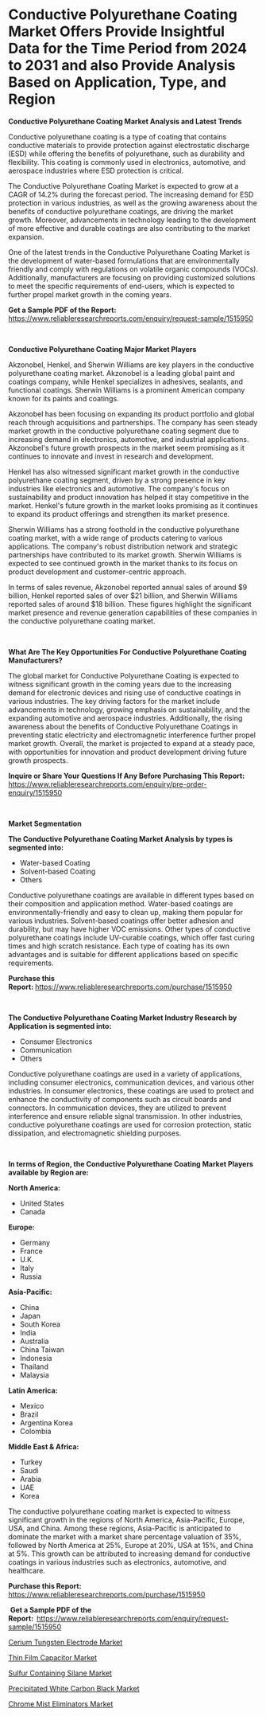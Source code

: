 <p><h1>Conductive Polyurethane Coating Market Offers Provide Insightful Data for the Time Period from 2024 to 2031 and also Provide Analysis Based on Application, Type, and Region</h1></p><p><strong>Conductive Polyurethane Coating Market Analysis and Latest Trends</strong></p>
<p><p>Conductive polyurethane coating is a type of coating that contains conductive materials to provide protection against electrostatic discharge (ESD) while offering the benefits of polyurethane, such as durability and flexibility. This coating is commonly used in electronics, automotive, and aerospace industries where ESD protection is critical.</p><p>The Conductive Polyurethane Coating Market is expected to grow at a CAGR of 14.2% during the forecast period. The increasing demand for ESD protection in various industries, as well as the growing awareness about the benefits of conductive polyurethane coatings, are driving the market growth. Moreover, advancements in technology leading to the development of more effective and durable coatings are also contributing to the market expansion.</p><p>One of the latest trends in the Conductive Polyurethane Coating Market is the development of water-based formulations that are environmentally friendly and comply with regulations on volatile organic compounds (VOCs). Additionally, manufacturers are focusing on providing customized solutions to meet the specific requirements of end-users, which is expected to further propel market growth in the coming years.</p></p>
<p><strong>Get a Sample PDF of the Report:&nbsp;</strong> <a href="https://www.reliableresearchreports.com/enquiry/request-sample/1515950">https://www.reliableresearchreports.com/enquiry/request-sample/1515950</a></p>
<p>&nbsp;</p>
<p><strong>Conductive Polyurethane Coating Major Market Players</strong></p>
<p><p>Akzonobel, Henkel, and Sherwin Williams are key players in the conductive polyurethane coating market. Akzonobel is a leading global paint and coatings company, while Henkel specializes in adhesives, sealants, and functional coatings. Sherwin Williams is a prominent American company known for its paints and coatings.</p><p>Akzonobel has been focusing on expanding its product portfolio and global reach through acquisitions and partnerships. The company has seen steady market growth in the conductive polyurethane coating segment due to increasing demand in electronics, automotive, and industrial applications. Akzonobel's future growth prospects in the market seem promising as it continues to innovate and invest in research and development.</p><p>Henkel has also witnessed significant market growth in the conductive polyurethane coating segment, driven by a strong presence in key industries like electronics and automotive. The company's focus on sustainability and product innovation has helped it stay competitive in the market. Henkel's future growth in the market looks promising as it continues to expand its product offerings and strengthen its market presence.</p><p>Sherwin Williams has a strong foothold in the conductive polyurethane coating market, with a wide range of products catering to various applications. The company's robust distribution network and strategic partnerships have contributed to its market growth. Sherwin Williams is expected to see continued growth in the market thanks to its focus on product development and customer-centric approach.</p><p>In terms of sales revenue, Akzonobel reported annual sales of around $9 billion, Henkel reported sales of over $21 billion, and Sherwin Williams reported sales of around $18 billion. These figures highlight the significant market presence and revenue generation capabilities of these companies in the conductive polyurethane coating market.</p></p>
<p>&nbsp;</p>
<p><strong>What Are The Key Opportunities For Conductive Polyurethane Coating Manufacturers?</strong></p>
<p><p>The global market for Conductive Polyurethane Coating is expected to witness significant growth in the coming years due to the increasing demand for electronic devices and rising use of conductive coatings in various industries. The key driving factors for the market include advancements in technology, growing emphasis on sustainability, and the expanding automotive and aerospace industries. Additionally, the rising awareness about the benefits of Conductive Polyurethane Coatings in preventing static electricity and electromagnetic interference further propel market growth. Overall, the market is projected to expand at a steady pace, with opportunities for innovation and product development driving future growth prospects.</p></p>
<p><strong>Inquire or Share Your Questions If Any Before Purchasing This Report:</strong> <a href="https://www.reliableresearchreports.com/enquiry/pre-order-enquiry/1515950">https://www.reliableresearchreports.com/enquiry/pre-order-enquiry/1515950</a></p>
<p>&nbsp;</p>
<p><strong>Market Segmentation</strong></p>
<p><strong>The Conductive Polyurethane Coating Market Analysis by types is segmented into:</strong></p>
<p><ul><li>Water-based Coating</li><li>Solvent-based Coating</li><li>Others</li></ul></p>
<p><p>Conductive polyurethane coatings are available in different types based on their composition and application method. Water-based coatings are environmentally-friendly and easy to clean up, making them popular for various industries. Solvent-based coatings offer better adhesion and durability, but may have higher VOC emissions. Other types of conductive polyurethane coatings include UV-curable coatings, which offer fast curing times and high scratch resistance. Each type of coating has its own advantages and is suitable for different applications based on specific requirements.</p></p>
<p><strong>Purchase this Report:&nbsp;</strong><a href="https://www.reliableresearchreports.com/purchase/1515950">https://www.reliableresearchreports.com/purchase/1515950</a></p>
<p>&nbsp;</p>
<p><strong>The Conductive Polyurethane Coating Market Industry Research by Application is segmented into:</strong></p>
<p><ul><li>Consumer Electronics</li><li>Communication</li><li>Others</li></ul></p>
<p><p>Conductive polyurethane coatings are used in a variety of applications, including consumer electronics, communication devices, and various other industries. In consumer electronics, these coatings are used to protect and enhance the conductivity of components such as circuit boards and connectors. In communication devices, they are utilized to prevent interference and ensure reliable signal transmission. In other industries, conductive polyurethane coatings are used for corrosion protection, static dissipation, and electromagnetic shielding purposes.</p></p>
<p>&nbsp;</p>
<p><strong>In terms of Region, the Conductive Polyurethane Coating Market Players available by Region are:</strong></p>
<p>
    <p> <strong> North America: </strong>
        <ul>
            <li>United States</li>
            <li>Canada</li>
        </ul>
        </p> 
    <p> <strong> Europe: </strong>
        <ul>
            <li>Germany</li>
            <li>France</li>
            <li>U.K.</li>
            <li>Italy</li>
            <li>Russia</li>
        </ul>
        </p> 
    <p> <strong> Asia-Pacific: </strong>
        <ul>
            <li>China</li>
            <li>Japan</li>
            <li>South Korea</li>
            <li>India</li>
            <li>Australia</li>
            <li>China Taiwan</li>
            <li>Indonesia</li>
            <li>Thailand</li>
            <li>Malaysia</li>
        </ul>
        </p> 
    <p> <strong> Latin America: </strong>
        <ul>
            <li>Mexico</li>
            <li>Brazil</li>
            <li>Argentina Korea</li>
            <li>Colombia</li>
        </ul>
        </p> 
    <p> <strong> Middle East & Africa: </strong>
        <ul>
            <li>Turkey</li>
            <li>Saudi</li>
            <li>Arabia</li>
            <li>UAE</li>
            <li>Korea</li>
        </ul>
    </p>
    </p>
<p><p>The conductive polyurethane coating market is expected to witness significant growth in the regions of North America, Asia-Pacific, Europe, USA, and China. Among these regions, Asia-Pacific is anticipated to dominate the market with a market share percentage valuation of 35%, followed by North America at 25%, Europe at 20%, USA at 15%, and China at 5%. This growth can be attributed to increasing demand for conductive coatings in various industries such as electronics, automotive, and healthcare.</p></p>
<p><strong>Purchase this Report: </strong><a href="https://www.reliableresearchreports.com/purchase/1515950">https://www.reliableresearchreports.com/purchase/1515950</a></p>
<p>&nbsp;<strong>Get a Sample PDF of the Report:&nbsp;&nbsp;</strong><a href="https://www.reliableresearchreports.com/enquiry/request-sample/1515950">https://www.reliableresearchreports.com/enquiry/request-sample/1515950</a></p>
<p><strong></strong></p>
<p><p><a href="https://view.publitas.com/reportprime-1/cerium-tungsten-electrode-market-research-report-forecasted-for-period-from-2024-2031-by-market-type-market-application-and-region/">Cerium Tungsten Electrode Market</a></p><p><a href="https://view.publitas.com/reportprime-1/thin-film-capacitor-market-research-report-forecasted-for-period-from-2024-2031-by-market-type-market-application-and-region/">Thin Film Capacitor Market</a></p><p><a href="https://fearless-okapi-6c8.notion.site/Sulfur-Containing-Silane-Market-Size-Reflecting-a-Forecast-Till-2031-Market-By-Type-By-Application-1dcf113128e9491b82f2b561cf7b0fd7">Sulfur Containing Silane Market</a></p><p><a href="https://zircon-bluebell-299.notion.site/Precipitated-White-Carbon-Black-Market-Size-Growth-and-Forecast-from-2024-2031-759da6458c564c929f6c79fec05b714b">Precipitated White Carbon Black Market</a></p><p><a href="https://scarlet-rocket-c63.notion.site/Chrome-Mist-Eliminators-Market-Provides-a-Comprehensive-Analysis-Including-a-Macro-Overview-of-the-M-9dd0b77c2ef24594ac8c9f4dc8987e03">Chrome Mist Eliminators Market</a></p></p>
